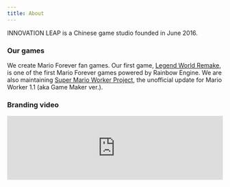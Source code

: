 ```yaml
---
title: About
---
```


INNOVATION LEAP is a Chinese game studio founded in June 2016.

### Our games

We create Mario Forever fan games. Our first game, [Legend World Remake](/en/legend-world-remake/), is one of the first Mario Forever games powered by Rainbow Engine. We are also maintaining [Super Mario Worker Project](/en/super-mario-worker-project/), the unofficial update for Mario Worker 1.1 (aka Game Maker ver.).

### Branding video

<iframe style="width: 100%;" src="https://www.youtube.com/embed/eLRV6npUSPA" frameborder="0" allow="accelerometer; autoplay; encrypted-media; gyroscope; picture-in-picture" allowfullscreen></iframe>